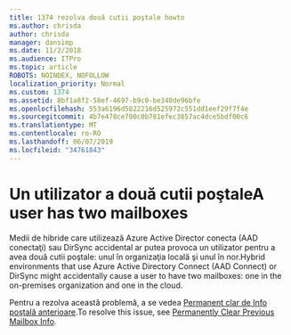 ```yaml
---
title: 1374 rezolva două cutii poştale howto
ms.author: chrisda
author: chrisda
manager: dansimp
ms.date: 11/2/2018
ms.audience: ITPro
ms.topic: article
ROBOTS: NOINDEX, NOFOLLOW
localization_priority: Normal
ms.custom: 1374
ms.assetid: 8bf1a8f2-58ef-4697-b9c0-be340de96bfe
ms.openlocfilehash: 553a6196d5822216d525972c551dd1eef29f7f4e
ms.sourcegitcommit: 4b7e478ce700c0b781efec3857ac4dce5bdf00c6
ms.translationtype: MT
ms.contentlocale: ro-RO
ms.lasthandoff: 06/07/2019
ms.locfileid: "34761843"
---
```

# <a name="a-user-has-two-mailboxes"></a><span data-ttu-id="71bf3-102">Un utilizator a două cutii poştale</span><span class="sxs-lookup"><span data-stu-id="71bf3-102">A user has two mailboxes</span></span>

<span data-ttu-id="71bf3-103">Medii de hibride care utilizează Azure Active Director conecta (AAD conectaţi) sau DirSync accidental ar putea provoca un utilizator pentru a avea două cutii poştale: unul în organizaţia locală şi unul în nor.</span><span class="sxs-lookup"><span data-stu-id="71bf3-103">Hybrid environments that use Azure Active Directory Connect (AAD Connect) or DirSync might accidentally cause a user to have two mailboxes: one in the on-premises organization and one in the cloud.</span></span>

<span data-ttu-id="71bf3-104">Pentru a rezolva această problemă, a se vedea [Permanent clar de Info poştală anterioare](https://blogs.technet.microsoft.com/exchange/2018/01/17/permanently-clear-previous-mailbox-info/).</span><span class="sxs-lookup"><span data-stu-id="71bf3-104">To resolve this issue, see [Permanently Clear Previous Mailbox Info](https://blogs.technet.microsoft.com/exchange/2018/01/17/permanently-clear-previous-mailbox-info/).</span></span>
